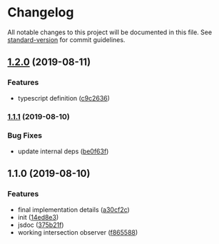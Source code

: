 # Changelog

All notable changes to this project will be documented in this file. See [standard-version](https://github.com/conventional-changelog/standard-version) for commit guidelines.

## [1.2.0](https://github.com/asyarb/use-intersection-observer/compare/v1.1.1...v1.2.0) (2019-08-11)


### Features

* typescript definition ([c9c2636](https://github.com/asyarb/use-intersection-observer/commit/c9c2636))

### [1.1.1](https://github.com/asyarb/use-intersection-observer/compare/v1.1.0...v1.1.1) (2019-08-10)


### Bug Fixes

* update internal deps ([be0f63f](https://github.com/asyarb/use-intersection-observer/commit/be0f63f))

## 1.1.0 (2019-08-10)


### Features

* final implementation details ([a30cf2c](https://github.com/asyarb/use-intersection-observer/commit/a30cf2c))
* init ([14ed8e3](https://github.com/asyarb/use-intersection-observer/commit/14ed8e3))
* jsdoc ([375b21f](https://github.com/asyarb/use-intersection-observer/commit/375b21f))
* working intersection observer ([f865588](https://github.com/asyarb/use-intersection-observer/commit/f865588))
